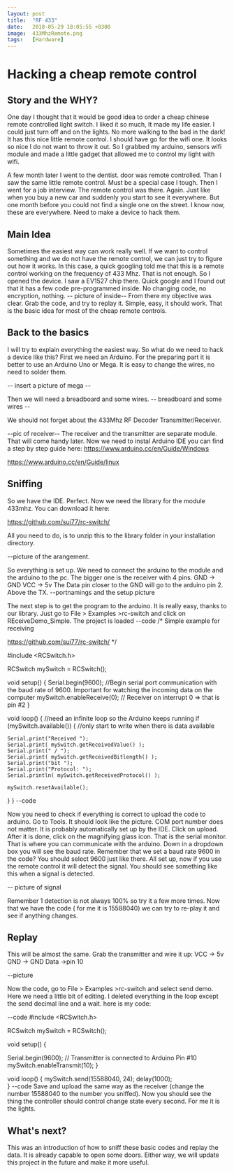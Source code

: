 ```yaml
---
layout: post
title:  "RF 433"
date:   2018-05-29 18:05:55 +0300
image:  433MhzRemote.png
tags:   [Hardware]
---
```

<h1>Hacking a cheap remote control</h1>
<h2>Story and the WHY?</h2>

One day I thought that it would be good idea to order a cheap chinese remote controlled  light switch. I liked it so much, It made my life easier. I could just turn off and on the lights. No more walking to the bad in the dark! It has this nice little remote control. I should have go for the wifi one. It looks so nice I do not want to throw it out. So I grabbed my arduino, sensors wifi module and made a little gadget that allowed me to control my light with wifi. 

A few month later I went to the dentist. door was remote controlled. Than I saw the same little remote control. Must be a special case I tough. Then I went for a job interview. The remote control was there. Again. Just like when you buy a new car and suddenly you start to see it everywhere. But one month before you could not find a single one on the street. I know now, these are everywhere. Need to make a device to hack them. 

<h2>Main Idea</h2>
Sometimes the easiest way can work really well. If we want to control something and we do not have the remote control, we can just try to figure out how it works. In this case, a quick googling told me that this is a remote control working on the frequency of 433 Mhz. That is not enough. So I opened the device. I saw a EV1527 chip there. Quick google and I found out that it has a few code pre-programmed inside. No changing code, no encryption, nothing.
-- picture of inside--
From there my objective was clear. Grab the code, and try to replay it. Simple, easy, it should work. That is the basic idea for most of the cheap remote controls.


<h2>Back to the basics</h2>
I will try to explain everything the easiest way. So what do we need to hack a device like this? First we need an Arduino. For the preparing part it is better to use an Arduino Uno or Mega. It is easy to change the wires, no need to solder them.


-- insert a picture of mega --


Then we will need a breadboard and some wires.
-- breadboard and some wires -- 

We should not forget about the 433Mhz RF Decoder Transmitter/Receiver.

--pic of receiver--
The receiver and the transmitter are separate module. That will come handy later.
Now we need to instal Arduino IDE you can find a step by step guide here:
https://www.arduino.cc/en/Guide/Windows

https://www.arduino.cc/en/Guide/linux

<h2>Sniffing</h2>

So we have the IDE. Perfect. Now we  need the library for the module 433mhz. You can download it here: 

https://github.com/sui77/rc-switch/

All you need to do, is to unzip this to the library folder in your installation directory.

--picture of the arangement.

So everything is set up. We need to connect the arduino to the module and the arduino to the pc.  The bigger one is the receiver with 4 pins. GND -> GND VCC → 5v  The Data pin closer to the GND will go to the arduino pin 2. Above the TX.
--portnamings and the setup picture

The next step is to get the program to the arduino. It is really easy, thanks to our library. Just go to File > Examples >rc-switch and click on REceiveDemo_Simple. The project is loaded
--code
/*
  Simple example for receiving
 
  https://github.com/sui77/rc-switch/
*/

#include <RCSwitch.h>

RCSwitch mySwitch = RCSwitch(); 

void setup() {
  Serial.begin(9600); //Begin serial port communication with the baud rate of 9600. Important for watching the incoming data on the computer
  mySwitch.enableReceive(0);  // Receiver on interrupt 0 => that is pin #2
}

void loop() { //need an infinite loop so the Arduino keeps running
  if (mySwitch.available()) { //only start to write when there is data available
    
    Serial.print("Received ");  
    Serial.print( mySwitch.getReceivedValue() ); 
    Serial.print(" / ");
    Serial.print( mySwitch.getReceivedBitlength() );
    Serial.print("bit ");
    Serial.print("Protocol: ");
    Serial.println( mySwitch.getReceivedProtocol() );

    mySwitch.resetAvailable();
  }
}
--code

Now you need to check if everything is correct to upload the code to arduino. Go to Tools. It should look like the picture. COM port number does not matter. It is probably automatically set up by the IDE. Click on upload. After it is done, click on the magnifying glass icon. That is the serial monitor. That is where you can communicate with the arduino. Down in a dropdown box you will see the baud rate. Remember that we set a baud rate 9600 in the code? You should select 9600 just like there. All set up, now if you use the remote control it will detect the signal. You should see something like this when a signal is detected.

-- picture of signal

Remember 1 detection is not always 100% so try it a few more times. Now that we have the code ( for me it is 15588040) we can try to re-play it and see if anything changes. 

<h2>Replay</h2>
This will be almost the same. Grab the transmitter and wire it up: VCC -> 5v GND -> GND Data ->pin 10

--picture

Now the code, go to File > Examples >rc-switch and select send demo. Here we need a little bit of editing. I deleted everything in the loop except the send decimal line and a wait. here is my code:

--code
#include <RCSwitch.h>

RCSwitch mySwitch = RCSwitch();

void setup() {

  Serial.begin(9600);
  // Transmitter is connected to Arduino Pin #10  
  mySwitch.enableTransmit(10);
}

void loop() {
  mySwitch.send(15588040, 24);
  delay(1000);  
}
--code
Save and upload the same way as the receiver (change the number 15588040 to the number you sniffed). Now you should see the thing the controller should control change state every second. For me it is the lights.

<h2>What's next?</h2> 

This was an introduction of how to sniff these basic codes and replay the data. It is already capable to open some doors. Either way, we will update this project in the future and make it more useful.
